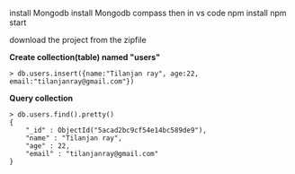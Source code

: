 
install Mongodb
install Mongodb compass 
then in vs code 
npm install
npm start

download the project from the zipfile


**Create collection(table) named "users"**

```
> db.users.insert({name:"Tilanjan ray", age:22, email:"tilanjanray@gmail.com"})

```

**Query collection**

```
> db.users.find().pretty()
{
	"_id" : ObjectId("5acad2bc9cf54e14bc589de9"),
	"name" : "Tilanjan ray",
	"age" : 22,
	"email" : "tilanjanray@gmail.com"
}

